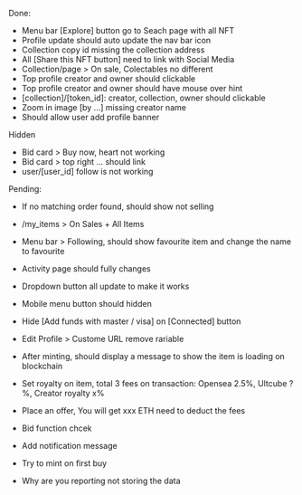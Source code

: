 Done:
- Menu bar [Explore] button go to Seach page with all NFT
- Profile update should auto update the nav bar icon
- Collection copy id missing the collection address
- All [Share this NFT button] need to link with Social Media
- Collection/page > On sale, Colectables no different
- Top profile creator and owner should clickable
- Top profile creator and owner should have mouse over hint
- [collection]/[token_id]: creator, collection, owner should clickable
- Zoom in image [by ...] missing creator name
- Should allow user add profile banner

Hidden
- Bid card > Buy now, heart not working
- Bid card > top right ... should link
- user/[user_id] follow is not working

Pending:
- If no matching order found, should show not selling
- /my_items > On Sales + All Items
- Menu bar > Following, should show favourite item and change the name to favourite
- Activity page should fully changes
- Dropdown button all update to make it works
- Mobile menu button should hidden
- Hide [Add funds with master / visa] on [Connected] button
- Edit Profile > Custome URL remove rariable
- After minting, should display a message to show the item is loading on blockchain
- Set royalty on item, total 3 fees on transaction: Opensea 2.5%, Ultcube ?%, Creator royalty x%
- Place an offer, You will get xxx ETH need to deduct the fees
- Bid function chcek
- Add notification message
- Try to mint on first buy

- Why are you reporting not storing the data
